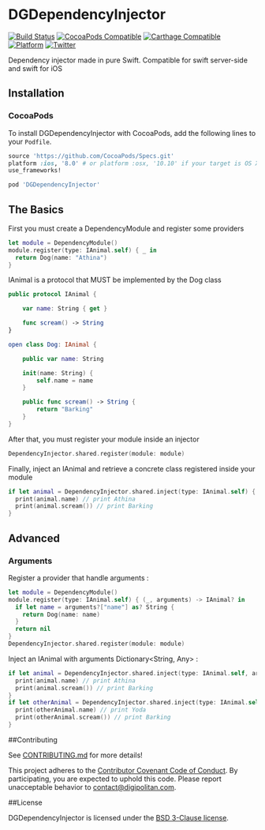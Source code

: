 DGDependencyInjector
=================================

[![Build Status](https://travis-ci.org/Digipolitan/dependency-injector-swift.svg?branch=master)](https://travis-ci.org/Digipolitan/dependency-injector-swift)
[![CocoaPods Compatible](https://img.shields.io/cocoapods/v/DGDependencyInjector.svg)](https://img.shields.io/cocoapods/v/DGDependencyInjector.svg)
[![Carthage Compatible](https://img.shields.io/badge/Carthage-compatible-4BC51D.svg?style=flat)](https://github.com/Carthage/Carthage)
[![Platform](https://img.shields.io/cocoapods/p/DGDependencyInjector.svg?style=flat)](http://cocoadocs.org/docsets/DGDependencyInjector)
[![Twitter](https://img.shields.io/badge/twitter-@Digipolitan-blue.svg?style=flat)](http://twitter.com/Digipolitan)

Dependency injector made in pure Swift. Compatible for swift server-side and swift for iOS

## Installation

### CocoaPods

To install DGDependencyInjector with CocoaPods, add the following lines to your `Podfile`.

```ruby
source 'https://github.com/CocoaPods/Specs.git'
platform :ios, '8.0' # or platform :osx, '10.10' if your target is OS X.
use_frameworks!

pod 'DGDependencyInjector'
```

## The Basics

First you must create a DependencyModule and register some providers

```swift
let module = DependencyModule()
module.register(type: IAnimal.self) { _ in
  return Dog(name: "Athina")
}
```

IAnimal is a protocol that MUST be implemented by the Dog class

```swift
public protocol IAnimal {

    var name: String { get }

    func scream() -> String
}

open class Dog: IAnimal {

    public var name: String

    init(name: String) {
        self.name = name
    }

    public func scream() -> String {
        return "Barking"
    }
}
```

After that, you must register your module inside an injector

```swift
DependencyInjector.shared.register(module: module)
```

Finally, inject an IAnimal and retrieve a concrete class registered inside your module

```swift
if let animal = DependencyInjector.shared.inject(type: IAnimal.self) {
  print(animal.name) // print Athina
  print(animal.scream()) // print Barking
}
```

## Advanced

### Arguments

Register a provider that handle arguments :

```swift
let module = DependencyModule()
module.register(type: IAnimal.self) { (_, arguments) -> IAnimal? in
  if let name = arguments?["name"] as? String {
    return Dog(name: name)
  }
  return nil
}
DependencyInjector.shared.register(module: module)
```

Inject an IAnimal with arguments Dictionary<String, Any> :

```swift
if let animal = DependencyInjector.shared.inject(type: IAnimal.self, arguments: ["name": "Athina"]) {
  print(animal.name) // print Athina
  print(animal.scream()) // print Barking
}
if let otherAnimal = DependencyInjector.shared.inject(type: IAnimal.self, arguments: ["name": "Yoda"]) {
  print(otherAnimal.name) // print Yoda
  print(otherAnimal.scream()) // print Barking
}
```

##Contributing

See [CONTRIBUTING.md](CONTRIBUTING.md) for more details!

This project adheres to the [Contributor Covenant Code of Conduct](CODE_OF_CONDUCT.md).
By participating, you are expected to uphold this code. Please report
unacceptable behavior to [contact@digipolitan.com](mailto:contact@digipolitan.com).

##License

DGDependencyInjector is licensed under the [BSD 3-Clause license](LICENSE).

